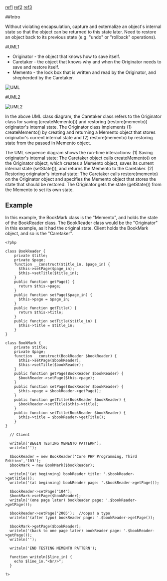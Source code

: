 [ref1](https://sourcemaking.com/design_patterns/memento)
[ref2](https://sourcemaking.com/design_patterns/memento/php)
[ref3](https://en.wikipedia.org/wiki/Memento_pattern)


##Intro

Without violating encapsulation, capture and externalize an object's internal state so that 
the object can be returned to this state later. Need to restore an object back to its previous state (e.g. "undo" or "rollback" operations).

#UML1

- Originator - the object that knows how to save itself.
- Caretaker - the object that knows why and when the Originator needs to save and restore itself.
- Memento - the lock box that is written and read by the Originator, and shepherded by the Caretaker.

![UML](https://sourcemaking.com/files/v2/content/patterns/Memento.svg)

#UML2

![UML2](https://upload.wikimedia.org/wikipedia/commons/3/38/W3sDesign_Memento_Design_Pattern_UML.jpg)

In the above UML class diagram, the Caretaker class refers to the Originator class for saving (createMemento()) and restoring (restore(memento)) originator's internal state.
The Originator class implements
(1) createMemento() by creating and returning a Memento object that stores originator's current internal state and
(2) restore(memento) by restoring state from the passed in Memento object.

The UML sequence diagram shows the run-time interactions:
(1) Saving originator's internal state: The Caretaker object calls createMemento() on the Originator object, which creates a Memento object, saves its current internal state (setState()), and returns the Memento to the Caretaker.
(2) Restoring originator's internal state: The Caretaker calls restore(memento) on the Originator object and specifies the Memento object that stores the state that should be restored. The Originator gets the state (getState()) from the Memento to set its own state.


## Example

In this example, the BookMark class is the "Memento", and holds the state of the BookReader class. The BookReader class would be the "Originator" in this example, as it had the original state. Client holds the BookMark object, and so is the "Caretaker".

```
<?php

class BookReader {    
    private $title;   
    private $page;    
    function __construct($title_in, $page_in) {
      $this->setPage($page_in);
      $this->setTitle($title_in);
    }  
    public function getPage() {
      return $this->page;
    }      
    public function setPage($page_in) {
      $this->page = $page_in;
    }
    public function getTitle() {
      return $this->title;
    }      
    public function setTitle($title_in) {
      $this->title = $title_in;
    }
}

class BookMark {    
    private $title;    
    private $page;    
    function __construct(BookReader $bookReader) {
      $this->setPage($bookReader);
      $this->setTitle($bookReader);      
    }  
    public function getPage(BookReader $bookReader) {
      $bookReader->setPage($this->page);
    }  
    public function setPage(BookReader $bookReader) {
      $this->page = $bookReader->getPage();
    }    
    public function getTitle(BookReader $bookReader) {
      $bookReader->setTitle($this->title);
    }      
    public function setTitle(BookReader $bookReader) {
      $this->title = $bookReader->getTitle();
    }    
}

  // Client

  writeln('BEGIN TESTING MEMENTO PATTERN');
  writeln('');
 
  $bookReader = new BookReader('Core PHP Programming, Third Edition','103');
  $bookMark = new BookMark($bookReader);
 
  writeln('(at beginning) bookReader title: '.$bookReader->getTitle());
  writeln('(at beginning) bookReader page: '.$bookReader->getPage());
 
  $bookReader->setPage("104");
  $bookMark->setPage($bookReader);
  writeln('(one page later) bookReader page: '.$bookReader->getPage());  

  $bookReader->setPage('2005');  //oops! a typo
  writeln('(after typo) bookReader page: '.$bookReader->getPage());    
 
  $bookMark->getPage($bookReader);
  writeln('(back to one page later) bookReader page: '.$bookReader->getPage());    
  writeln('');

  writeln('END TESTING MEMENTO PATTERN');

  function writeln($line_in) {
    echo $line_in."<br/>";
  }

?> 
```